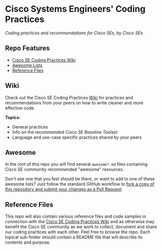 # Cisco Systems Engineers' Coding Practices
_Coding practices and recommendations for Cisco SEs, by Cisco SEs_

## Repo Features
* [Cisco SE Coding Practices Wiki](https://github.com/CiscoSE/coding-practices/wiki)
* [Awesome Lists](#awesome)
* [Reference Files](#reference-files)


## Wiki
Check out the Cisco SE Coding Practices [Wiki](https://github.com/CiscoSE/coding-practices/wiki) for practices and recommendations from your peers on how to write cleaner and more effective code.

**Topics:**
* General practices
* Info on the recommended _Cisco SE Baseline Toolset_
* Language and use-case specific practices shared by your peers


## Awesome
In the root of this repo you will find several `awesome*.md` files containing Cisco SE community recommended "awesome" resources.

Don't see one that you feel should be there, or want to add to one of these awesome lists?  Just follow the standard GitHub workflow to [fork a copy of this repository and submit your changes as a Pull Request](https://guides.github.com/activities/forking/).


## Reference Files
This repo will also contain various reference files and code samples in connection with the [Cisco SE Coding Practices Wiki](https://github.com/CiscoSE/coding-practices/wiki) and as otherwise may benefit the Cisco SE community as we work to collect, document and share our coding practices with each other.  Feel free to browse the repo.  Each topical sub-folder should contain a README file that will describe its contents and purpose.
